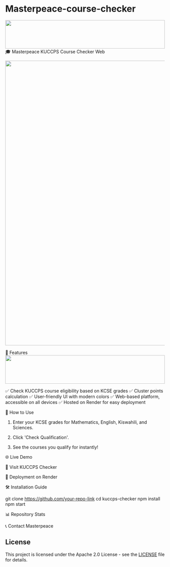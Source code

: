 # Masterpeace-course-checker
<img src="https://i.imgur.com/dBaSKWF.gif" height="90" width="100%">🎓 Masterpeace KUCCPS Course Checker Web



<p align="center">
  <img src="https://i.ibb.co/jvTFhLwF/IMG-20250215-140630.jpg" width="700" height="900">
</p>🚀 Features

<img src="https://i.imgur.com/dBaSKWF.gif" height="90" width="100%">

✅ Check KUCCPS course eligibility based on KCSE grades
✅ Cluster points calculation
✅ User-friendly UI with modern colors
✅ Web-based platform, accessible on all devices
✅ Hosted on Render for easy deployment

📌 How to Use

1. Enter your KCSE grades for Mathematics, English, Kiswahili, and Sciences.


2. Click 'Check Qualification'.


3. See the courses you qualify for instantly!



🌐 Live Demo

🔗 Visit KUCCPS Checker

🚀 Deployment on Render



🛠 Installation Guide

git clone https://github.com/your-repo-link
cd kuccps-checker
npm install
npm start

📊 Repository Stats



📞 Contact Masterpeace



## License
This project is licensed under the Apache 2.0 License - see the [LICENSE](LICENSE) file for details.
